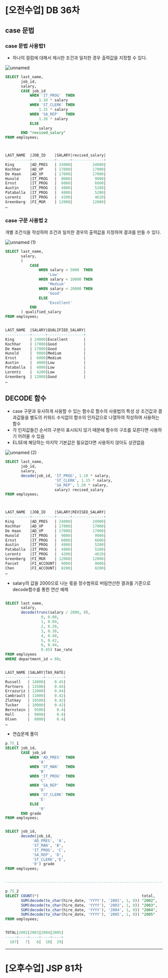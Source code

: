 # [오전수업] DB 36차
## case 문법

### case 문법 사용법1
- 하나의 컬럼에 대해서 제시한 조건과 일치한 경우 출력값을 지정할 수 있다.

![unnamed](https://user-images.githubusercontent.com/95197594/172980208-d08a7d39-1701-4231-b7c4-5e03aa942672.png)

```sql
SELECT last_name,
       job_id,
       salary,
       CASE job_id
           WHEN 'IT_PROG'  THEN
               1.10 * salary
           WHEN 'ST_CLERK' THEN
               1.15 * salary
           WHEN 'SA_REP'   THEN
               1.20 * salary
           ELSE
               salary
       END "revised_salary"
FROM employees;



LAST_NAME  |JOB_ID    |SALARY|revised_salary|
-----------+----------+------+--------------+
King       |AD_PRES   | 24000|         24000|
Kochhar    |AD_VP     | 17000|         17000|
De Haan    |AD_VP     | 17000|         17000|
Hunold     |IT_PROG   |  9000|          9900|
Ernst      |IT_PROG   |  6000|          6600|
Austin     |IT_PROG   |  4800|          5280|
Pataballa  |IT_PROG   |  4800|          5280|
Lorentz    |IT_PROG   |  4200|          4620|
Greenberg  |FI_MGR    | 12008|         12008|
…
```

### case 구문 사용법 2
개별 조건식을 작성하여 조건과 일치한 경우의 출력값을 지정하여 결과를 만들 수 있다.

![unnamed (1)](https://user-images.githubusercontent.com/95197594/172980311-6b6ce9ee-e7ef-4f27-9541-ca4cdc97b759.png)

```sql
SELECT last_name,
       salary,
       (
           CASE
               WHEN salary < 5000  THEN
                   'Low'
               WHEN salary < 10000 THEN
                   'Medium'
               WHEN salary < 20000 THEN
                   'Good'
               ELSE
                   'Excellent'
           END
       ) qualified_salary
FROM employees;


LAST_NAME  |SALARY|QUALIFIED_SALARY|
-----------+------+----------------+
King       | 24000|Excellent       |
Kochhar    | 17000|Good            |
De Haan    | 17000|Good            |
Hunold     |  9000|Medium          |
Ernst      |  6000|Medium          |
Austin     |  4800|Low             |
Pataballa  |  4800|Low             |
Lorentz    |  4200|Low             |
Greenberg  | 12008|Good            |
…
```

## DECODE 함수
- case 구문과 유사하게 사용할 수 있는 함수로 함수의 사용법의 특성 상 조건값과 결과값들을 별도의 키워드 수식없이 함수의 인자값으로 나열하여 작성하여 사용하는 함수
- 각 인자값들간 순서의 구분이 표시되지 않기 때문에 함수의 구조를 모른다면 사용하기 어려울 수 있음
- ELSE에 해당하는 마지막 기본값은 필요없다면 사용하지 않아도 상관없음

![unnamed (2)](https://user-images.githubusercontent.com/95197594/172980418-e9f921b5-81ac-4c2e-a660-0885a6a523d2.png)

```sql
SELECT last_name,
       job_id,
       salary,
       decode(job_id, 'IT_PROG', 1.10 * salary, 
                      'ST_CLERK', 1.15 * salary,
                      'SA_REP', 1.20 * salary, 
                      salary) revised_salary
FROM employees;



LAST_NAME  |JOB_ID    |SALARY|REVISED_SALARY|
-----------+----------+------+--------------+
King       |AD_PRES   | 24000|         24000|
Kochhar    |AD_VP     | 17000|         17000|
De Haan    |AD_VP     | 17000|         17000|
Hunold     |IT_PROG   |  9000|          9900|
Ernst      |IT_PROG   |  6000|          6600|
Austin     |IT_PROG   |  4800|          5280|
Pataballa  |IT_PROG   |  4800|          5280|
Lorentz    |IT_PROG   |  4200|          4620|
Greenberg  |FI_MGR    | 12008|         12008|
Faviet     |FI_ACCOUNT|  9000|          9000|
Chen       |FI_ACCOUNT|  8200|          8200|
…
```

- salary의 값을 2000으로 나눈 몫을 정수범위로 버림연산한 결과를 기준으로 decode함수를 통한 연산 예제
```sql

SELECT last_name,
       salary,
       decode(trunc(salary / 2000, 0), 
                0, 0.00, 
                1, 0.09,
                2, 0.20, 
                3, 0.30, 
                4, 0.40, 
                5, 0.42, 
                6, 0.44,
                0.45) tax_rate
FROM employees
WHERE department_id = 80;


LAST_NAME |SALARY|TAX_RATE|
----------+------+--------+
Russell   | 14000|    0.45|
Partners  | 13500|    0.44|
Errazuriz | 12000|    0.44|
Cambrault | 11000|    0.42|
Zlotkey   | 10500|    0.42|
Tucker    | 10000|    0.42|
Bernstein |  9500|     0.4|
Hall      |  9000|     0.4|
Olsen     |  8000|     0.4|
…
```

* 연습문제 풀이
```sql
p.75_1
SELECT job_id,
       CASE job_id
           WHEN 'AD_PRES'  THEN
               'A'
           WHEN 'ST_MAN'   THEN
               'B'
           WHEN 'IT_PROG'  THEN
               'C'
           WHEN 'SA_REP'   THEN
               'D'
           WHEN 'ST_CLERK' THEN
               'E'
           ELSE
               '0'
       END grade
FROM employees;


SELECT job_id,
       decode(job_id, 
            'AD_PRES', 'A', 
            'ST_MAN', 'B',
            'IT_PROG', 'C', 
            'SA_REP', 'D', 
            'ST_CLERK','E', 
            '0') grade
FROM employees;


---------------------------------------------------------------------------------------------

p.75_2
SELECT COUNT(*)                                              total,
       SUM(decode(to_char(hire_date, 'YYYY'), '2002', 1, 0)) "2002",
       SUM(decode(to_char(hire_date, 'YYYY'), '2003', 1, 0)) "2003",
       SUM(decode(to_char(hire_date, 'YYYY'), '2004', 1, 0)) "2004",
       SUM(decode(to_char(hire_date, 'YYYY'), '2005', 1, 0)) "2005"
FROM employees;


TOTAL|2002|2003|2004|2005|
-----+----+----+----+----+
  107|   7|   6|  10|  29|

```

---

# [오후수업] JSP 81차

> 
